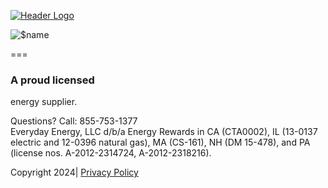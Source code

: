[![Header Logo](/-/media/Project/Retail-Expansion/GenericSites/Logo/EveryDayEnergy.gif)](https://www.ccienergyrewards.com/ "Site Logo")

![$name](/-/media/Project/Retail-Expansion/GenericSites/Mobile-Hero-Banner/EveryDayEnergy.jpg?h=914&iar=0&w=1600&hash=4A0C2506A71B753CA1BEAEF5BE7854A3)

  

===

### A proud licensed  
energy supplier.  

Questions? Call: 855-753-1377  
Everyday Energy, LLC d/b/a Energy Rewards in CA (CTA0002), IL (13-0137 electric and 12-0396 natural gas), MA (CS-161), NH (DM 15-478), and PA (license nos. A-2012-2314724, A-2012-2318216).

Copyright 2024| [Privacy Policy](https://www.ccienergyrewards.com/-/media/Project/Retail-Expansion/GenericSites/Privacy-Policy-Revision_EnergyRewards_APPROVED.pdf?sc_lang=en&hash=090648A04BD964FCC5B0D3C34758DB93)